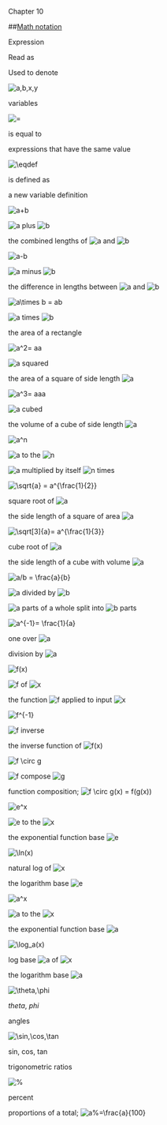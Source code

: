 Chapter 10    

##[Math notation](part0010_split_014.md)

Expression

Read as

Used to denote

![a,b,x,y](02830.jpeg)

variables

![=](00022.jpeg)

is equal to

expressions that have the same value

![\eqdef](01970.jpeg)

is defined as

a new variable definition

![a+b](02831.jpeg)

![a](00014.jpeg) plus ![b](00074.jpeg)

the combined lengths of ![a](00014.jpeg) and ![b](00074.jpeg)

![a-b](00070.jpeg)

![a](00014.jpeg) minus ![b](00074.jpeg)

the difference in lengths between ![a](00014.jpeg) and ![b](00074.jpeg)

![a\times b = ab](02832.jpeg)

![a](00014.jpeg) times ![b](00074.jpeg)

the area of a rectangle

![a^2= aa](02833.jpeg)

![a](00014.jpeg) squared

the area of a square of side length ![a](00014.jpeg)

![a^3= aaa](02834.jpeg)

![a](00014.jpeg) cubed

the volume of a cube of side length ![a](00014.jpeg)

![a^n](02835.jpeg)

![a](00014.jpeg) to the ![n](00054.jpeg)

![a](00014.jpeg) multiplied by itself ![n](00054.jpeg) times

![\sqrt{a} = a^{\frac{1}{2}}](02836.jpeg)

square root of ![a](00014.jpeg)

the side length of a square of area ![a](00014.jpeg)

![\sqrt[3]{a}= a^{\frac{1}{3}}](02837.jpeg)

cube root of ![a](00014.jpeg)

the side length of a cube with volume ![a](00014.jpeg)

![a/b = \frac{a}{b}](02838.jpeg)

![a](00014.jpeg) divided by ![b](00074.jpeg)

![a](00014.jpeg) parts of a whole split into ![b](00074.jpeg) parts

![a^{-1}= \frac{1}{a}](02839.jpeg)

one over ![a](00014.jpeg)

division by ![a](00014.jpeg)

![f(x)](00288.jpeg)

![f](00287.jpeg) of ![x](00015.jpeg)

the function ![f](00287.jpeg) applied to input ![x](00015.jpeg)

![f^{-1}](00289.jpeg)

![f](00287.jpeg) inverse

the inverse function of ![f(x)](00288.jpeg)

![f \circ g](00731.jpeg)

![f](00287.jpeg) compose ![g](01017.jpeg)

function composition; ![f \circ g(x) = f(g(x))](02840.jpeg)

![e^x](00589.jpeg)

![e](00236.jpeg) to the ![x](00015.jpeg)

the exponential function base ![e](00236.jpeg)

![\ln(x)](00588.jpeg)

natural log of ![x](00015.jpeg)

the logarithm base ![e](00236.jpeg)

![a^x](00013.jpeg)

![a](00014.jpeg) to the ![x](00015.jpeg)

the exponential function base ![a](00014.jpeg)

![\log_a(x)](00016.jpeg)

log base ![a](00014.jpeg) of ![x](00015.jpeg)

the logarithm base ![a](00014.jpeg)

![\theta,\phi](00265.jpeg)

_theta_, _phi_

angles

![\sin,\cos,\tan](02841.jpeg)

sin, cos, tan

trigonometric ratios

![\%](02842.jpeg)

percent

proportions of a total; ![a\%=\frac{a}{100}](02843.jpeg)
